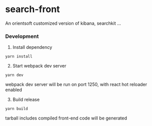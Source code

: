 # search-front
An orientsoft customized version of kibana, searchkit ...  

### Development  
1. Install dependency  
```
yarn install
```

2. Start webpack dev server  
```
yarn dev
```
webpack dev server will be run on port 1250, with react hot reloader enabled  

3. Build release  
```
yarn build
```
tarball includes compiled front-end code will be generated  
